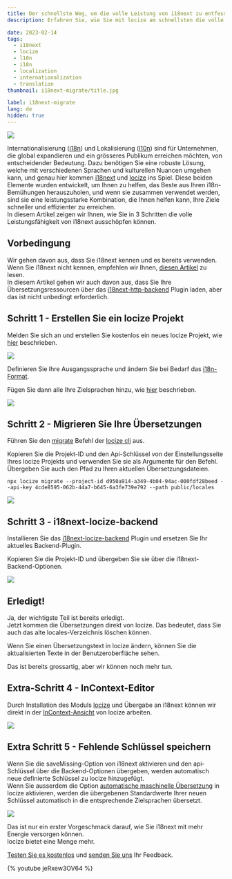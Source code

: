 ```yaml
---
title: Der schnellste Weg, um die volle Leistung von i18next zu entfesseln (in 3 Schritten)
description: Erfahren Sie, wie Sie mit locize am schnellsten die volle Leistung von i18next entfesseln und das Beste aus Ihren Internationalisierungsbemühungen herausholen können.

date: 2023-02-14
tags:
  - i18next
  - locize
  - l10n
  - i18n
  - localization
  - internationalization
  - translation
thumbnail: i18next-migrate/title.jpg

label: i18next-migrate
lang: de
hidden: true
---
```


![](../i18next-migrate/title.jpg)

Internationalisierung ([i18n](../was-ist-i18n/)) und Lokalisierung ([l10n](../lokalisierung/)) sind für Unternehmen, die global expandieren und ein grösseres Publikum erreichen möchten, von entscheidender Bedeutung. Dazu benötigen Sie eine robuste Lösung, welche mit verschiedenen Sprachen und kulturellen Nuancen umgehen kann, und genau hier kommen [i18next](https://www.i18next.com) und [locize](/) ins Spiel. Diese beiden Elemente wurden entwickelt, um Ihnen zu helfen, das Beste aus Ihren i18n-Bemühungen herauszuholen, und wenn sie zusammen verwendet werden, sind sie eine leistungsstarke Kombination, die Ihnen helfen kann, Ihre Ziele schneller und effizienter zu erreichen.
<br />
In diesem Artikel zeigen wir Ihnen, wie Sie in 3 Schritten die volle Leistungsfähigkeit von i18next ausschöpfen können.

## Vorbedingung
Wir gehen davon aus, dass Sie i18next kennen und es bereits verwenden. Wenn Sie i18next nicht kennen, empfehlen wir Ihnen, [diesen Artikel](../react-i18next-de/) zu lesen.
<br />
In diesem Artikel gehen wir auch davon aus, dass Sie Ihre Übersetzungsressourcen über das [i18next-http-backend](https://github.com/i18next/i18next-http-backend) Plugin laden, aber das ist nicht unbedingt erforderlich.


## Schritt 1 - Erstellen Sie ein locize Projekt
Melden Sie sich an und erstellen Sie kostenlos ein neues locize Projekt, wie [hier](https://docs.locize.com/integration/getting-started#step-1-signup-and-create-a-project) beschrieben.

![](../i18next-migrate/add_project.jpg)

Definieren Sie Ihre Ausgangssprache und ändern Sie bei Bedarf das [i18n-Format](https://docs.locize.com/integration/supported-i18n-formats).

Fügen Sie dann alle Ihre Zielsprachen hinzu, wie [hier](https://docs.locize.com/integration/getting-started/add-content#add-languages) beschrieben.

![](../i18next-migrate/add_lng.jpg)


## Schritt 2 - Migrieren Sie Ihre Übersetzungen

Führen Sie den [migrate](https://github.com/locize/locize-cli#migration-of-existing-i18next-files) Befehl der [locize cli](https://github.com/locize/locize-cli) aus.

Kopieren Sie die Projekt-ID und den Api-Schlüssel von der Einstellungsseite Ihres locize Projekts und verwenden Sie sie als Argumente für den Befehl. Übergeben Sie auch den Pfad zu Ihren aktuellen Übersetzungsdateien.

`npx locize migrate --project-id d950a914-a349-4b04-94ac-000fdf28beed --api-key 4cde8595-062b-44a7-b645-6a3fe739e792 --path public/locales`

![](../i18next-migrate/cli.jpg)


## Schritt 3 - i18next-locize-backend

Installieren Sie das [i18next-locize-backend](https://github.com/locize/i18next-locize-backend) Plugin und ersetzen Sie Ihr aktuelles Backend-Plugin.

Kopieren Sie die Projekt-ID und übergeben Sie sie über die i18next-Backend-Optionen.

![](../i18next-migrate/backend.jpg)


## Erledigt!

Ja, der wichtigste Teil ist bereits erledigt.
<br />
Jetzt kommen die Übersetzungen direkt von locize. Das bedeutet, dass Sie auch das alte locales-Verzeichnis löschen können.

Wenn Sie einen Übersetzungstext in locize ändern, können Sie die aktualisierten Texte in der Benutzeroberfläche sehen.

Das ist bereits grossartig, aber wir können noch mehr tun.



## Extra-Schritt 4 - InContext-Editor

Durch Installation des Moduls [locize](https://github.com/locize/locize) und Übergabe an i18next können wir direkt in der [InContext-Ansicht](https://docs.locize.com/different-views/incontext) von locize arbeiten.

![](../i18next-migrate/incontext.jpg)


## Extra Schritt 5 - Fehlende Schlüssel speichern <a name="save-missing"></a>

Wenn Sie die saveMissing-Option von i18next aktivieren und den api-Schlüssel über die Backend-Optionen übergeben, werden automatisch neue definierte Schlüssel zu locize hinzugefügt.
<br />
Wenn Sie ausserdem die Option [automatische maschinelle Übersetzung](https://docs.locize.com/whats-inside/auto-machine-translation) in locize aktivieren, werden die übergebenen Standardwerte Ihrer neuen Schlüssel automatisch in die entsprechende Zielsprachen übersetzt.

![](../i18next-migrate/save_missing.jpg)


Das ist nur ein erster Vorgeschmack darauf, wie Sie i18next mit mehr Energie versorgen können.
<br />
locize bietet eine Menge mehr.

[Testen Sie es kostenlos](https://www.locize.app/register) und [senden Sie uns](mailto:support@locize.com) Ihr Feedback.

{% youtube jeRxew3OV64 %}


<script type="application/ld+json">
  {
    "@context": "https://schema.org",
    "@type": "FAQPage",
    "mainEntity": [{
      "@type": "Question",
      "name": "Was ist i18next?",
      "acceptedAnswer": {
        "@type": "Answer",
        "text": "i18next ist ein in und für JavaScript geschriebenes Internationalisierungs-Framework. Aber es ist viel mehr als das. i18next bietet mehr als nur die Standard-i18n-Funktionen wie (Plural, Kontext, Interpolation, Format). Es bietet Ihnen eine Komplettlösung für die Lokalisierung Ihres Produkts vom Web über das Handy bis zum Desktop."
      }
    }, {
      "@type": "Question",
      "name": "Was ist locize?",
      "acceptedAnswer": {
        "@type": "Answer",
        "text": "locize ist eine leistungsstarke l10n-Lösung, die in Verbindung mit i18next Unternehmen hilft, ihre Ziele schneller und effizienter zu erreichen."
      }
    }, {
      "@type": "Question",
      "name": "Wie kann ich i18next und locize zusammen verwenden?",
      "acceptedAnswer": {
        "@type": "Answer",
        "text": "Um i18next und locize zusammen zu verwenden, können Sie die drei im Artikel beschriebenen Schritte befolgen: Erstellen Sie ein locize-Projekt, migrieren Sie Ihre Übersetzungen und ersetzen Sie Ihr aktuelles Backend-Plugin durch das i18next-locize-backend Plugin."
      }
    }, {
      "@type": "Question",
      "name": "Was ist der InContext-Editor in locize?",
      "acceptedAnswer": {
        "@type": "Answer",
        "text": "Der InContext-Editor in locize ist eine Funktion, mit der Sie direkt in der locize-Plattform arbeiten können, um Ihre Übersetzungen zu bearbeiten. Wenn Sie das locize-Modul installieren, können Sie die InContext-Ansicht verwenden, um Änderungen an Ihren Übersetzungen direkt in Ihrer Benutzeroberfläche vorzunehmen."
      }
    }, {
      "@type": "Question",
      "name": "Wie füge ich neue Schlüssel automatischen zu locize hinzu?",
      "acceptedAnswer": {
        "@type": "Answer",
        "text": "Sie können neue Schlüssel automatisch zu locize hinzufügen, indem Sie die saveMissing-Option von i18next aktivieren und den api-key über die Backend-Optionen übergeben. Wenn Sie ausserdem die Option für die automatische maschinelle Übersetzung in locize aktivieren, werden die Standardwerte Ihrer neuen Schlüssel automatisch in Ihre Zielsprachen übersetzt."
      }
    }]
  }
</script>
